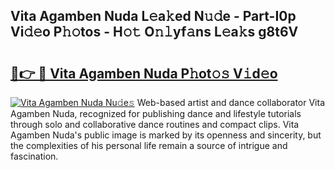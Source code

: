 ## Vita Agamben Nuda L𝚎a𝚔ed N𝚞𝚍e - Part-I0p Vi𝚍𝚎o P𝚑𝚘tos - H𝚘𝚝 O𝚗𝚕yf𝚊ns L𝚎a𝚔s g8t6V

# <h2><a href="http://kf1j5q.oniu.top/?m=Vita+Agamben+Nuda">🔗👉 🔴 Vita Agamben Nuda P𝚑ot𝚘𝚜 V𝚒d𝚎o</a></h2>

[![Vita Agamben Nuda Nu𝚍e𝚜](https://i.imgur.com/0qMVB7G.gif)](http://kf1j5q.oniu.top/?m=Vita+Agamben+Nuda)
Web-based artist and dance collaborator Vita Agamben Nuda, recognized for publishing dance and lifestyle tutorials through solo and collaborative dance routines and compact clips. Vita Agamben Nuda's public image is marked by its openness and sincerity, but the complexities of his personal life remain a source of intrigue and fascination.  

